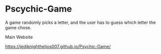 # Pscychic-Game

A game randomly picks a letter, and the user has to guess which letter the game chose. 

Main Website

https://jediknighthelios007.github.io/Psychic-Game/

